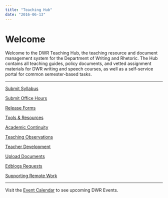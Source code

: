 ```yaml
---
title: "Teaching Hub"
date: "2016-06-13"
---
```


# Welcome

Welcome to the DWR Teaching Hub, the teaching resource and document management system for the Department of Writing and Rhetoric. The Hub contains all teaching guides, policy documents, and vetted assignment materials for DWR writing and speech courses, as well as a self-service portal for common semester-based tasks.

* * *

[Submit Syllabus](https://forms.office.com/Pages/ResponsePage.aspx?id=MMmpabsdMEa91dKLj2gKrlUjk9CHoEBEtUWxGTenbO1UMEszMUpWRFkxVDQyNU1KS0VKMDNLUThJUiQlQCN0PWcu)

[Submit Office Hours](https://forms.office.com/Pages/ResponsePage.aspx?id=MMmpabsdMEa91dKLj2gKrlUjk9CHoEBEtUWxGTenbO1UMUw5N0xEWU5JUEs3Wk9BMFRCNUk0STRETiQlQCN0PWcu)

[Release Forms](http://library.cwr.olemiss.edu/workrelease)

[Tools & Resources](http://library.cwr.olemiss.edu/tech)

[Academic Continuity](/guides/continuity)

[Teaching Observations](https://library.cwr.olemiss.edu/observations)

[Teacher Development](https://library.cwr.olemiss.edu/teach-dev/)

[Upload Documents](http://library.cwr.olemiss.edu/upload)

[Edblogs Requests](http://library.cwr.olemiss.edu/edblogs)

[Supporting Remote Work](https://library.cwr.olemiss.edu/remote/)

* * *

Visit the [Event Calendar](https://olemiss.sharepoint.com/sites/DWRAdmin/SitePages/DWR-Faculty-Meetings.aspx) to see upcoming DWR Events.
